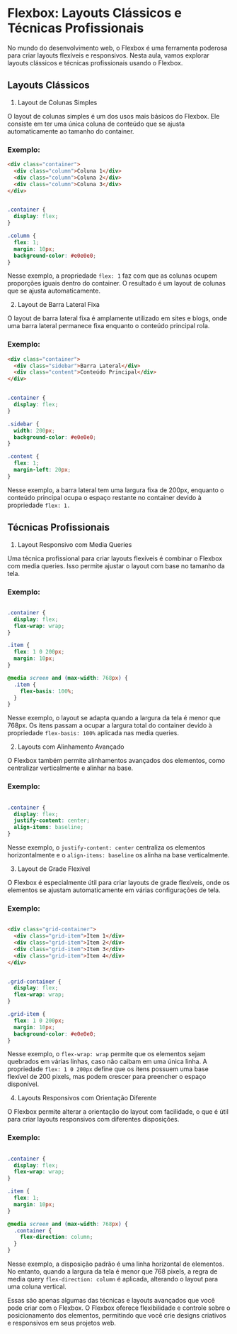 # Flexbox: Layouts Clássicos e Técnicas Profissionais

No mundo do desenvolvimento web, o Flexbox é uma ferramenta poderosa para criar layouts flexíveis e responsivos. Nesta aula, vamos explorar layouts clássicos e técnicas profissionais usando o Flexbox.

## Layouts Clássicos

1. Layout de Colunas Simples

O layout de colunas simples é um dos usos mais básicos do Flexbox. Ele consiste em ter uma única coluna de conteúdo que se ajusta automaticamente ao tamanho do container.

### Exemplo:

```html
<div class="container">
  <div class="column">Coluna 1</div>
  <div class="column">Coluna 2</div>
  <div class="column">Coluna 3</div>
</div>
```

```css

.container {
  display: flex;
}

.column {
  flex: 1;
  margin: 10px;
  background-color: #e0e0e0;
}
```

Nesse exemplo, a propriedade ``flex: 1`` faz com que as colunas ocupem proporções iguais dentro do container. O resultado é um layout de colunas que se ajusta automaticamente.

2. Layout de Barra Lateral Fixa

O layout de barra lateral fixa é amplamente utilizado em sites e blogs, onde uma barra lateral permanece fixa enquanto o conteúdo principal rola.

### Exemplo:

```html
<div class="container">
  <div class="sidebar">Barra Lateral</div>
  <div class="content">Conteúdo Principal</div>
</div>
```

```css

.container {
  display: flex;
}

.sidebar {
  width: 200px;
  background-color: #e0e0e0;
}

.content {
  flex: 1;
  margin-left: 20px;
}
```

Nesse exemplo, a barra lateral tem uma largura fixa de 200px, enquanto o conteúdo principal ocupa o espaço restante no container devido à propriedade ``flex: 1.``

## Técnicas Profissionais

1. Layout Responsivo com Media Queries

Uma técnica profissional para criar layouts flexíveis é combinar o Flexbox com media queries. Isso permite ajustar o layout com base no tamanho da tela.

### Exemplo:

```css

.container {
  display: flex;
  flex-wrap: wrap;
}

.item {
  flex: 1 0 200px;
  margin: 10px;
}

@media screen and (max-width: 768px) {
  .item {
    flex-basis: 100%;
  }
}
```

Nesse exemplo, o layout se adapta quando a largura da tela é menor que 768px. Os itens passam a ocupar a largura total do container devido à propriedade ``flex-basis: 100%`` aplicada nas media queries.

2. Layouts com Alinhamento Avançado

O Flexbox também permite alinhamentos avançados dos elementos, como centralizar verticalmente e alinhar na base.

### Exemplo:

```css

.container {
  display: flex;
  justify-content: center;
  align-items: baseline;
}
```

Nesse exemplo, o ``justify-content: center`` centraliza os elementos horizontalmente e o ``align-items: baseline`` os alinha na base verticalmente.

3. Layout de Grade Flexível

O Flexbox é especialmente útil para criar layouts de grade flexíveis, onde os elementos se ajustam automaticamente em várias configurações de tela.

### Exemplo:

```html

<div class="grid-container">
  <div class="grid-item">Item 1</div>
  <div class="grid-item">Item 2</div>
  <div class="grid-item">Item 3</div>
  <div class="grid-item">Item 4</div>
</div>
```

```css

.grid-container {
  display: flex;
  flex-wrap: wrap;
}

.grid-item {
  flex: 1 0 200px;
  margin: 10px;
  background-color: #e0e0e0;
}
```

Nesse exemplo, o ``flex-wrap: wrap`` permite que os elementos sejam quebrados em várias linhas, caso não caibam em uma única linha. A propriedade ``flex: 1 0 200px`` define que os itens possuem uma base flexível de 200 pixels, mas podem crescer para preencher o espaço disponível.

4. Layouts Responsivos com Orientação Diferente

O Flexbox permite alterar a orientação do layout com facilidade, o que é útil para criar layouts responsivos com diferentes disposições.

### Exemplo:

```css

.container {
  display: flex;
  flex-wrap: wrap;
}

.item {
  flex: 1;
  margin: 10px;
}

@media screen and (max-width: 768px) {
  .container {
    flex-direction: column;
  }
}
```

Nesse exemplo, a disposição padrão é uma linha horizontal de elementos. No entanto, quando a largura da tela é menor que 768 pixels, a regra de media query ``flex-direction: column`` é aplicada, alterando o layout para uma coluna vertical.

Essas são apenas algumas das técnicas e layouts avançados que você pode criar com o Flexbox. O Flexbox oferece flexibilidade e controle sobre o posicionamento dos elementos, permitindo que você crie designs criativos e responsivos em seus projetos web.